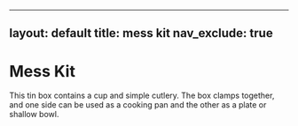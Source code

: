 
---
layout: default
title: mess kit
nav_exclude: true
---

# Mess Kit

This tin box contains a cup and simple cutlery. The box clamps together, and one side can be used as a cooking pan and the other as a plate or shallow bowl.

